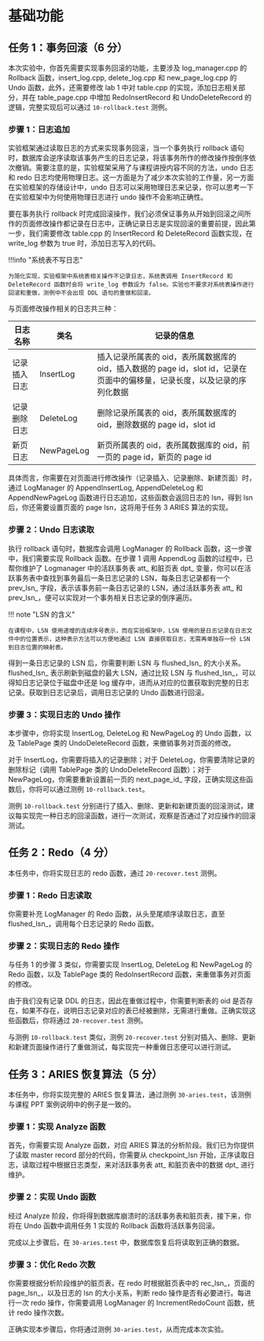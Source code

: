 # 基础功能

## 任务 1：事务回滚（6 分）

本次实验中，你首先需要实现事务回滚的功能，主要涉及 log_manager.cpp 的 Rollback 函数，insert_log.cpp, delete_log.cpp 和 new_page_log.cpp 的 Undo 函数，此外，还需要修改 lab 1 中对 table.cpp 的实现，添加日志相关部分，并在 table_page.cpp 中增加 RedoInsertRecord 和 UndoDeleteRecord 的逻辑，完整实现后可以通过 `10-rollback.test` 测例。

### 步骤 1：日志追加

实验框架通过读取日志的方式来实现事务回滚，当一个事务执行 rollback 语句时，数据库会逆序读取该事务产生的日志记录，将该事务所作的修改操作按倒序依次撤销。需要注意的是，实验框架采用了与课程讲授内容不同的方法，undo 日志和 redo 日志均使用物理日志。这一方面是为了减少本次实验的工作量，另一方面在实验框架的存储设计中，undo 日志可以采用物理日志来记录，你可以思考一下在实验框架中为何使用物理日志进行 undo 操作不会影响正确性。

要在事务执行 rollback 时完成回滚操作，我们必须保证事务从开始到回滚之间所作的页面修改操作都记录在日志中，正确记录日志是实现回滚的重要前提，因此第一步，我们需要修改 table.cpp 的 InsertRecord 和 DeleteRecord 函数实现，在 write_log 参数为 true 时，添加日志写入的代码。

!!!info "系统表不写日志"

    为简化实现，实验框架中系统表相关操作不记录日志，系统表调用 InsertRecord 和 DeleteRecord 函数时会将 write_log 参数设为 false。实验也不要求对系统表操作进行回滚和重做，测例中不会出现 DDL 语句的重做和回滚。

与页面修改操作相关的日志共三种：

| 日志名称     | 类名       | 记录的信息                                                                                                                  |
| ------------ | ---------- | --------------------------------------------------------------------------------------------------------------------------- |
| 记录插入日志 | InsertLog  | 插入记录所属表的 oid，表所属数据库的 oid，插入数据的 page id，slot id，记录在页面中的偏移量，记录长度，以及记录的序列化数据 |
| 记录删除日志 | DeleteLog  | 删除记录所属表的 oid，表所属数据库的 oid，删除数据的 page id，slot id                                                       |
| 新页日志     | NewPageLog | 新页所属表的 oid，表所属数据库的 oid，前一页的 page id，新页的 page id                                                      |

具体而言，你需要在对页面进行修改操作（记录插入、记录删除、新建页面）时，通过 LogManager 的 AppendInsertLog, AppendDeleteLog 和 AppendNewPageLog 函数进行日志追加，这些函数会返回日志的 lsn，得到 lsn 后，你还需要设置页面的 page lsn，这将用于任务 3 ARIES 算法的实现。

### 步骤 2：Undo 日志读取

执行 rollback 语句时，数据库会调用 LogManager 的 Rollback 函数，这一步骤中，我们需要实现 Rollback 函数。在步骤 1 调用 AppendLog 函数的过程中，已帮你维护了 Logmanager 中的活跃事务表 att\_ 和脏页表 dpt\_ 变量，你可以在活跃事务表中查找到事务最后一条日志记录的 LSN，每条日志记录都有一个 prev_lsn\_ 字段，表示该事务前一条日志记录的 LSN，通过活跃事务表 att\_ 和 prev_lsn\_，便可以实现对一个事务相关日志记录的倒序遍历。

!!! note "LSN 的含义"

    在课程中，LSN 使用递增的连续序号表示，而在实验框架中，LSN 使用的是日志记录在日志文件中的位置表示，这种表示方法可以方便地通过 LSN 直接获取日志，无需再单独存一份 LSN 到日志位置的映射表。

得到一条日志记录的 LSN 后，你需要判断 LSN 与 flushed_lsn\_ 的大小关系。flushed_lsn\_ 表示刷新到磁盘的最大 LSN，通过比较 LSN 与 flushed_lsn\_，可以得知日志记录位于磁盘中还是 log 缓存中，进而从对应的位置获取到完整的日志记录。获取到日志记录后，调用日志记录的 Undo 函数进行回滚。

### 步骤 3：实现日志的 Undo 操作

本步骤中，你将实现 InsertLog, DeleteLog 和 NewPageLog 的 Undo 函数，以及 TablePage 类的 UndoDeleteRecord 函数，来撤销事务对页面的修改。

对于 InsertLog，你需要将插入的记录删除；对于 DeleteLog，你需要清除记录的删除标记（调用 TablePage 类的 UndoDeleteRecord 函数）；对于 NewPageLog，你需要重新设置前一页的 next_page_id\_ 字段，正确实现这些函数后，你将可以通过测例 `10-rollback.test`。

测例 `10-rollback.test` 分别进行了插入、删除、更新和新建页面的回滚测试，建议每实现完一种日志的回滚函数，进行一次测试，观察是否通过了对应操作的回滚测试。

## 任务 2：Redo（4 分）

本任务中，你将实现日志的 redo 函数，通过 `20-recover.test` 测例。

### 步骤 1：Redo 日志读取

你需要补充 LogManager 的 Redo 函数，从头至尾顺序读取日志，直至 flushed_lsn\_，调用每个日志记录的 Redo 函数。

### 步骤 2：实现日志的 Redo 操作

与任务 1 的步骤 3 类似，你需要实现 InsertLog, DeleteLog 和 NewPageLog 的 Redo 函数，以及 TablePage 类的 RedoInsertRecord 函数，来重做事务对页面的修改。

由于我们没有记录 DDL 的日志，因此在重做过程中，你需要判断表的 oid 是否存在，如果不存在，说明日志记录对应的表已经被删除，无需进行重做。正确实现这些函数后，你将通过 `20-recover.test` 测例。

与测例 `10-rollback.test` 类似，测例 `20-recover.test` 分别对插入、删除、更新和新建页面操作进行了重做测试，每实现完一种重做日志便可以进行测试。

## 任务 3：ARIES 恢复算法（5 分）

本任务中，你将实现完整的 ARIES 恢复算法，通过测例 `30-aries.test`，该测例与课程 PPT 案例说明中的例子是一致的。

### 步骤 1：实现 Analyze 函数

首先，你需要实现 Analyze 函数，对应 ARIES 算法的分析阶段。我们已为你提供了读取 master record 部分的代码，你需要从 checkpoint_lsn 开始，正序读取日志，读取过程中根据日志类型，来对活跃事务表 att\_ 和脏页表中的数据 dpt\_ 进行维护。

### 步骤 2：实现 Undo 函数

经过 Analyze 阶段，你将得到数据库崩溃时的活跃事务表和脏页表，接下来，你将在 Undo 函数中调用任务 1 实现的 Rollback 函数将活跃事务回滚。

完成以上步骤后，在 `30-aries.test` 中，数据库恢复后将读取到正确的数据。

### 步骤 3：优化 Redo 次数

你需要根据分析阶段维护的脏页表，在 redo 时根据脏页表中的 rec_lsn\_，页面的 page_lsn\_，以及日志的 lsn 的大小关系，判断 redo 操作是否有必要进行。每进行一次 redo 操作，你需要调用 LogManager 的 IncrementRedoCount 函数，统计 redo 操作次数。

正确实现本步骤后，你将通过测例 `30-aries.test`，从而完成本次实验。
